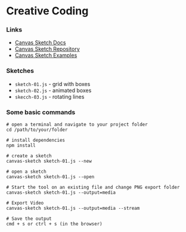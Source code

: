 # Creative Coding

### Links

- [Canvas Sketch Docs](https://github.com/mattdesl/canvas-sketch/blob/master/docs/README.md)
- [Canvas Sketch Repository](https://github.com/mattdesl/canvas-sketch)
- [Canvas Sketch Examples](https://github.com/mattdesl/canvas-sketch/tree/master/examples)

### Sketches

- `sketch-01.js` - grid with boxes
- `sketch-02.js` - animated boxes
- `skecch-03.js` - rotating lines

### Some basic commands

```
# open a terminal and navigate to your project folder
cd /path/to/your/folder

# install dependencies
npm install

# create a sketch
canvas-sketch sketch-01.js --new

# open a sketch
canvas-sketch sketch-01.js --open

# Start the tool on an existing file and change PNG export folder
canvas-sketch sketch-01.js --output=media

# Export Video
canvas-sketch sketch-01.js --output=media --stream

# Save the output
cmd + s or ctrl + s (in the browser)

```